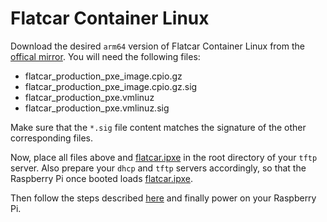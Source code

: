 # Flatcar Container Linux

Download the desired `arm64` version of Flatcar Container Linux from the
[offical mirror](https://kinvolk.io/flatcar-container-linux/releases/). You will
need the following files:

* flatcar_production_pxe_image.cpio.gz
* flatcar_production_pxe_image.cpio.gz.sig
* flatcar_production_pxe.vmlinuz
* flatcar_production_pxe.vmlinuz.sig

Make sure that the `*.sig` file content matches the signature of the other
corresponding files.

Now, place all files above and [flatcar.ipxe](flatcar.ipxe) in the root
directory of your `tftp` server. Also prepare your `dhcp` and `tftp` servers
accordingly, so that the Raspberry Pi once booted loads
[flatcar.ipxe](flatcar.ipxe).

Then follow the steps described [here](../../../README.md#use) and finally power
on your Raspberry Pi.
